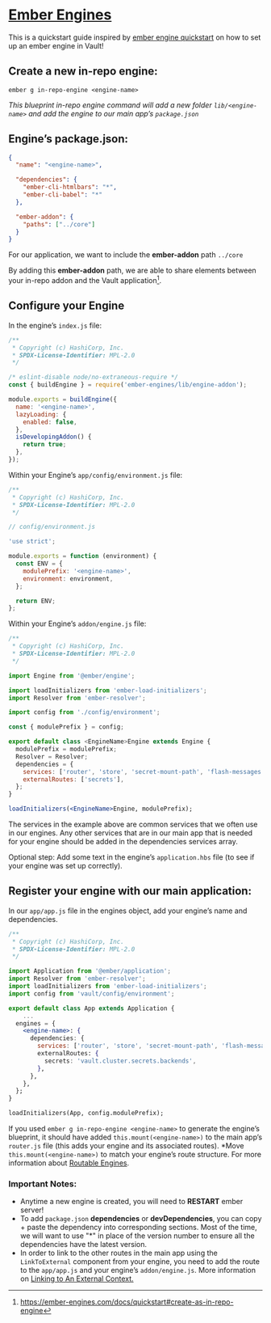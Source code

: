 # [Ember Engines](https://ember-engines.com/docs)

This is a quickstart guide inspired by [ember engine quickstart](https://ember-engines.com/docs/quickstart) on how to set up an ember engine in Vault!

## Create a new in-repo engine:

`ember g in-repo-engine <engine-name>`

_This blueprint in-repo engine command will add a new folder `lib/<engine-name>` and add the engine to our main app’s `package.json`_

## Engine’s package.json:

```json
{
  "name": "<engine-name>",

  "dependencies": {
    "ember-cli-htmlbars": "*",
    "ember-cli-babel": "*"
  },

  "ember-addon": {
    "paths": ["../core"]
  }
}
```

For our application, we want to include the **ember-addon** path `../core`

By adding this **ember-addon** path, we are able to share elements between your in-repo addon and the Vault application[^1].

## Configure your Engine

In the engine’s `index.js` file:

```jsx
/**
 * Copyright (c) HashiCorp, Inc.
 * SPDX-License-Identifier: MPL-2.0
 */

/* eslint-disable node/no-extraneous-require */
const { buildEngine } = require('ember-engines/lib/engine-addon');

module.exports = buildEngine({
  name: '<engine-name>',
  lazyLoading: {
    enabled: false,
  },
  isDevelopingAddon() {
    return true;
  },
});
```

Within your Engine’s `app/config/environment.js` file:

```jsx
/**
 * Copyright (c) HashiCorp, Inc.
 * SPDX-License-Identifier: MPL-2.0
 */

// config/environment.js

'use strict';

module.exports = function (environment) {
  const ENV = {
    modulePrefix: '<engine-name>',
    environment: environment,
  };

  return ENV;
};
```

Within your Engine’s `addon/engine.js` file:

```jsx
/**
 * Copyright (c) HashiCorp, Inc.
 * SPDX-License-Identifier: MPL-2.0
 */

import Engine from '@ember/engine';

import loadInitializers from 'ember-load-initializers';
import Resolver from 'ember-resolver';

import config from './config/environment';

const { modulePrefix } = config;

export default class <EngineName>Engine extends Engine {
  modulePrefix = modulePrefix;
  Resolver = Resolver;
  dependencies = {
    services: ['router', 'store', 'secret-mount-path', 'flash-messages'],
    externalRoutes: ['secrets'],
  };
}

loadInitializers(<EngineName>Engine, modulePrefix);
```

The services in the example above are common services that we often use in our engines. Any other services that are in our main app that is needed for your engine should be added in the dependencies services array.

Optional step: Add some text in the engine’s `application.hbs` file (to see if your engine was set up correctly).

## Register your engine with our main application:

In our `app/app.js` file in the engines object, add your engine’s name and dependencies.

```jsx
/**
 * Copyright (c) HashiCorp, Inc.
 * SPDX-License-Identifier: MPL-2.0
 */

import Application from '@ember/application';
import Resolver from 'ember-resolver';
import loadInitializers from 'ember-load-initializers';
import config from 'vault/config/environment';

export default class App extends Application {
	...
  engines = {
    <engine-name>: {
      dependencies: {
        services: ['router', 'store', 'secret-mount-path', 'flash-messages', <any-other-dependencies-you-have>],
        externalRoutes: {
          secrets: 'vault.cluster.secrets.backends',
        },
      },
    },
  };
}

loadInitializers(App, config.modulePrefix);
```

If you used `ember g in-repo-engine <engine-name>` to generate the engine’s blueprint, it should have added `this.mount(<engine-name>)` to the main app’s `router.js` file (this adds your engine and its associated routes). \*Move `this.mount(<engine-name>)` to match your engine’s route structure. For more information about [Routable Engines](https://ember-engines.com/docs/quickstart#routable-engines).

### Important Notes:

- Anytime a new engine is created, you will need to **RESTART** ember server!
- To add `package.json` **dependencies** or **devDependencies**, you can copy + paste the dependency into corresponding sections. Most of the time, we will want to use "\*" in place of the version number to ensure all the dependencies have the latest version.
- In order to link to the other routes in the main app using the `LinkToExternal` component from your engine, you need to add the route to the `app/app.js` and your engine’s `addon/engine.js`. More information on [Linking to An External Context.](https://ember-engines.com/docs/link-to-external)

[^1]: https://ember-engines.com/docs/quickstart#create-as-in-repo-engine
